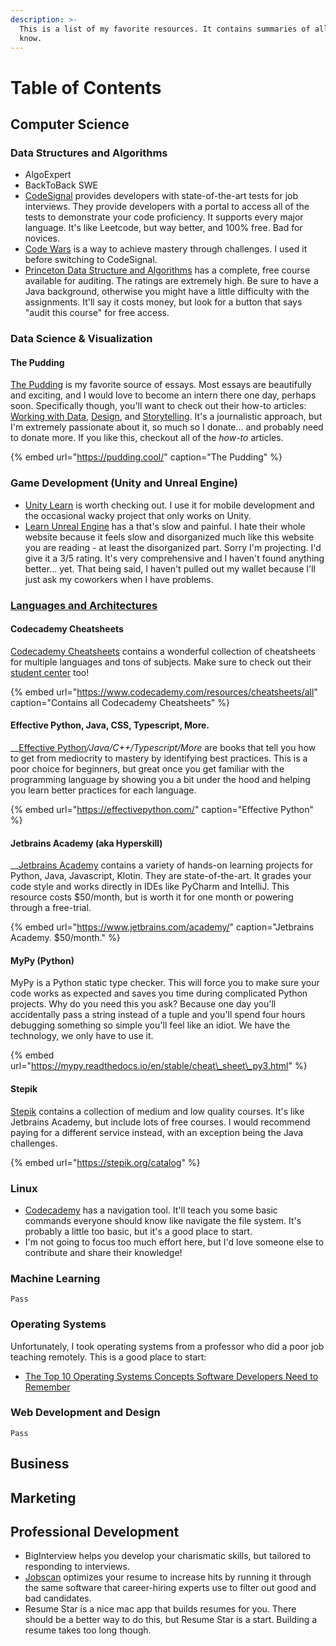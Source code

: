 ```yaml
---
description: >-
  This is a list of my favorite resources. It contains summaries of all that I
  know.
---
```


# Table of Contents

## Computer Science



### Data Structures and Algorithms

* AlgoExpert
* BackToBack SWE
* [CodeSignal](https://codesignal.com/) provides developers with state-of-the-art tests for job interviews. They provide developers with a portal to access all of the tests to demonstrate your code proficiency. It supports every major language. It's like Leetcode, but way better, and 100% free. Bad for novices. 
* [Code Wars](https://www.codewars.com/) is a way to achieve mastery through challenges. I used it before switching to CodeSignal.
* [Princeton Data Structure and Algorithms](hhttps://www.coursera.org/learn/algorithms-part1#syllabus) has a complete, free course available for auditing. The ratings are extremely high. Be sure to have a Java background, otherwise you might have a little difficulty with the assignments. It'll say it costs money, but look for a button that says "audit this course" for free access.



### Data Science & Visualization
#### The Pudding

[The Pudding](https://pudding.cool) is my favorite source of essays. Most essays are beautifully and exciting, and I would love to become an intern there one day, perhaps soon. Specifically though, you'll want to check out their how-to articles: [Working with Data](https://pudding.cool/process/how-to-make-dope-shit-part-1/), [Design](https://pudding.cool/process/how-to-make-dope-shit-part-2/), and [Storytelling](https://pudding.cool/process/how-to-make-dope-shit-part-2/). It's a journalistic approach, but I'm extremely passionate about it, so much so I donate... and probably need to donate more. If you like this, checkout all of the *how-to* articles.

{% embed url="https://pudding.cool/" caption="The Pudding" %}


### Game Development \(Unity and Unreal Engine\)

* [Unity Learn](https://pudding.cool/) is worth checking out. I use it for mobile development and the occasional wacky project that only works on Unity.
* [Learn Unreal Engine](https://learn.unrealengine.com/home/dashboard) has a that's slow and painful. I hate their whole website because it feels slow and disorganized much like this website you are reading - at least the disorganized part. Sorry I'm projecting. I'd give it a 3/5 rating. It's very comprehensive and I haven't found anything better... yet. That being said, I haven't pulled out my wallet because I'll just ask my coworkers when I have problems.

### [Languages and Architectures](computer-science/languages-and-architectures/)

#### Codecademy Cheatsheets

[Codecademy Cheatsheets](https://www.codecademy.com/resources/cheatsheets/all) contains a wonderful collection of cheatsheets for multiple languages and tons of subjects. Make sure to check out their [student center](https://www.codecademy.com/student-center) too!

{% embed url="https://www.codecademy.com/resources/cheatsheets/all" caption="Contains all Codecademy Cheatsheets" %}

#### Effective Python, Java, CSS, Typescript, More.

\_\_[Effective Python](https://effectivepython.com/)_/Java/C++/Typescript/More_ are books that tell you how to get from mediocrity to mastery by identifying best practices. This is a poor choice for beginners, but great once you get familiar with the programming language by showing you a bit under the hood and helping you learn better practices for each language. 

{% embed url="https://effectivepython.com/" caption="Effective Python" %}

#### Jetbrains Academy \(aka Hyperskill\)

\_\_[Jetbrains Academy](https://www.jetbrains.com/academy/) contains a variety of hands-on learning projects for Python, Java, Javascript, Klotin. They are state-of-the-art. It grades your code style and works directly in IDEs like PyCharm and IntelliJ. This resource costs $50/month, but is worth it for one month or powering through a free-trial.

{% embed url="https://www.jetbrains.com/academy/" caption="Jetbrains Academy. $50/month." %}

#### MyPy \(Python\)

MyPy is a Python static type checker. This will force you to make sure your code works as expected and saves you time during complicated Python projects. Why do you need this you ask? Because one day you'll accidentally pass a string instead of a tuple and you'll spend four hours debugging something so simple you'll feel like an idiot. We have the technology, we only have to use it. 

{% embed url="https://mypy.readthedocs.io/en/stable/cheat\_sheet\_py3.html" %}

#### Stepik

[Stepik](https://stepik.org/catalog) contains a collection of medium and low quality courses. It's like Jetbrains Academy, but include lots of free courses. I would recommend paying for a different service instead, with an exception being the Java challenges. 

{% embed url="https://stepik.org/catalog" %}



### Linux

* [Codecademy](https://www.codecademy.com/resources/cheatsheets/all) has a navigation tool. It'll teach you some basic commands everyone should know like navigate the file system. It's probably a little too basic, but it's a good place to start.
* I'm not going to focus too much effort here, but I'd love someone else to contribute and share their knowledge!

### Machine Learning

`Pass`

### Operating Systems

Unfortunately, I took operating systems from a professor who did a poor job teaching remotely. This is a good place to start:

* [The Top 10 Operating Systems Concepts Software Developers Need to Remember](https://medium.com/cracking-the-data-science-interview/the-10-operating-system-concepts-software-developers-need-to-remember-480d0734d710)

### Web Development and Design

`Pass`

## Business

## Marketing



## Professional Development

* BigInterview helps you develop your charismatic skills, but tailored to responding to interviews. 
* [Jobscan](https://www.jobscan.co/) optimizes your resume to increase hits by running it through the same software that career-hiring experts use to filter out good and bad candidates.
* Resume Star is a nice mac app that builds resumes for you. There should be a better way to do this, but Resume Star is a start. Building a resume takes too long though.  



